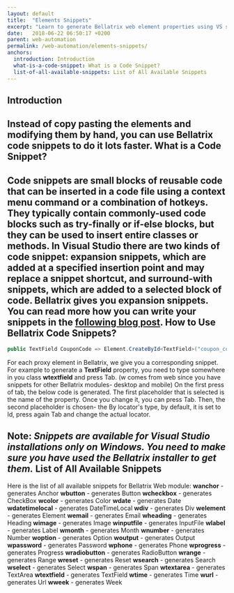 ```yaml
---
layout: default
title:  "Elements Snippets"
excerpt: "Learn to generate Bellatrix web element properties using VS snippets."
date:   2018-06-22 06:50:17 +0200
parent: web-automation
permalink: /web-automation/elements-snippets/
anchors:
  introduction: Introduction
  what-is-a-code-snippet: What is a Code Snippet?
  list-of-all-available-snippets: List of All Available Snippets
---
```

Introduction
-------
Instead of copy pasting the elements and modifying them by hand, you can use Bellatrix code snippets to do it lots faster.
What is a Code Snippet?
----------------------- 
Code snippets are small blocks of reusable code that can be inserted in a code file using a context menu command or a combination of hotkeys. They typically contain commonly-used code blocks such as try-finally or if-else blocks, but they can be used to insert entire classes or methods. In Visual Studio there are two kinds of code snippet: expansion snippets, which are added at a specified insertion point and may replace a snippet shortcut, and surround-with snippets, which are added to a selected block of code.
Bellatrix gives you expansion snippets. You can read more how you can write your snippets in the [following blog post](https://www.automatetheplanet.com/visual-studio-code-snippets/).
How to Use Bellatrix Code Snippets?
------------
```csharp
public TextField CouponCode => Element.CreateById<TextField>("coupon_code");
```
For each proxy element in Bellatrix, we give you a corresponding snippet. For example to generate a **TextField** property, you need to type somewhere in you class **wtextfield** and press Tab.
(w comes from web since you have snippets for other Bellatrix modules- desktop and mobile)
On the first press of tab, the below code is generated. The first placeholder that is selected is the name of the property. Once you change it, you can press Tab. Then, the second placeholder is chosen- the By locator's type, by default, it is set to Id, press again Tab and change the actual locator.

**Note**: *Snippets are available for Visual Studio installations only on Windows. You need to make sure you have used the Bellatrix installer to get them.*
List of All Available Snippets
------------------------------
Here is the list of all available snippets for Bellatrix Web module:
**wanchor** - generates Anchor
**wbutton** - generates Button
**wcheckbox** - generates CheckBox
**wcolor** - generates Color
**wdate** - generates Date
**wdatetimelocal** - generates DateTimeLocal
**wdiv** - generates Div
**welement** - generates Element
**wemail** - generates Email
**wheading** - generates Heading
**wimage** - generates Image
**winputfile** - generates InputFile
**wlabel** - generates Label
**wmonth** - generates Month
**wnumber** - generates Number
**woption** - generates Option
**woutput** - generates Output
**wpassword** - generates Password
**wphone** - generates Phone
**wprogress** - generates Progress
**wradiobutton** - generates RadioButton
**wrange** - generates Range
**wreset** - generates Reset
**wsearch** - generates Search
**wselect** - generates Select
**wspan** - generates Span
**wtextarea** - generates TextArea
**wtextfield** - generates TextField
**wtime** - generates Time
**wurl** - generates Url
**wweek** - generates Week
